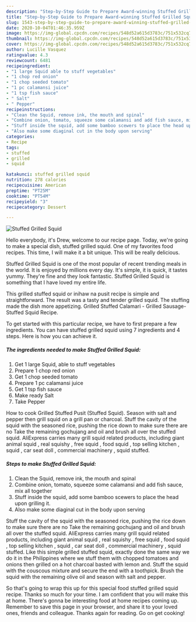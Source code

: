 ```yaml
---
description: "Step-by-Step Guide to Prepare Award-winning Stuffed Grilled Squid"
title: "Step-by-Step Guide to Prepare Award-winning Stuffed Grilled Squid"
slug: 1543-step-by-step-guide-to-prepare-award-winning-stuffed-grilled-squid
date: 2020-10-04T01:46:35.959Z
image: https://img-global.cpcdn.com/recipes/548d52a615d3783c/751x532cq70/stuffed-grilled-squid-recipe-main-photo.jpg
thumbnail: https://img-global.cpcdn.com/recipes/548d52a615d3783c/751x532cq70/stuffed-grilled-squid-recipe-main-photo.jpg
cover: https://img-global.cpcdn.com/recipes/548d52a615d3783c/751x532cq70/stuffed-grilled-squid-recipe-main-photo.jpg
author: Lucille Vasquez
ratingvalue: 4.3
reviewcount: 6481
recipeingredient:
- "1 large Squid able to stuff vegetables"
- "1 chop red onion"
- "1 chop seeded tomato"
- "1 pc calamansi juice"
- "1 tsp fish sauce"
- " Salt"
- " Pepper"
recipeinstructions:
- "Clean the Squid, remove ink, the mouth and spinal"
- "Combine onion, tomato, squeeze some calamansi and add fish sauce, mix all together"
- "Stuff inside the squid, add some bamboo scewers to place the head upon grilling it."
- "Also make some diaginal cut in the body upon serving"
categories:
- Recipe
tags:
- stuffed
- grilled
- squid

katakunci: stuffed grilled squid 
nutrition: 278 calories
recipecuisine: American
preptime: "PT25M"
cooktime: "PT54M"
recipeyield: "3"
recipecategory: Dessert

---
```



![Stuffed Grilled Squid](https://img-global.cpcdn.com/recipes/548d52a615d3783c/751x532cq70/stuffed-grilled-squid-recipe-main-photo.jpg)

Hello everybody, it's Drew, welcome to our recipe page. Today, we're going to make a special dish, stuffed grilled squid. One of my favorites food recipes. This time, I will make it a bit unique. This will be really delicious.

Stuffed Grilled Squid is one of the most popular of recent trending meals in the world. It is enjoyed by millions every day. It's simple, it is quick, it tastes yummy. They're fine and they look fantastic. Stuffed Grilled Squid is something that I have loved my entire life.

This grilled stuffed squid or inihaw na pusit recipe is simple and straightforward. The result was a tasty and tender grilled squid. The stuffing made the dish more appetizing. Grilled Stuffed Calamari - Grilled Sausage-Stuffed Squid Recipe.


To get started with this particular recipe, we have to first prepare a few ingredients. You can have stuffed grilled squid using 7 ingredients and 4 steps. Here is how you can achieve it.

<!--inarticleads1-->

##### The ingredients needed to make Stuffed Grilled Squid:

1. Get 1 large Squid, able to stuff vegetables
1. Prepare 1 chop red onion
1. Get 1 chop seeded tomato
1. Prepare 1 pc calamansi juice
1. Get 1 tsp fish sauce
1. Make ready  Salt
1. Take  Pepper


How to cook Grilled Stuffed Pusit (Stuffed Squid). Season with salt and pepper then grill squid on a grill pan or charcoal. Stuff the cavity of the squid with the seasoned rice, pushing the rice down to make sure there are no Take the remaining gochujang and oil and brush all over the stuffed squid. AliExpress carries many grill squid related products, including giant animal squid , real squishy , free squid , food squid , top selling kitchen , squid , car seat doll , commercial machinery , squid stuffed. 

<!--inarticleads2-->

##### Steps to make Stuffed Grilled Squid:

1. Clean the Squid, remove ink, the mouth and spinal
1. Combine onion, tomato, squeeze some calamansi and add fish sauce, mix all together
1. Stuff inside the squid, add some bamboo scewers to place the head upon grilling it.
1. Also make some diaginal cut in the body upon serving


Stuff the cavity of the squid with the seasoned rice, pushing the rice down to make sure there are no Take the remaining gochujang and oil and brush all over the stuffed squid. AliExpress carries many grill squid related products, including giant animal squid , real squishy , free squid , food squid , top selling kitchen , squid , car seat doll , commercial machinery , squid stuffed. Like this simple grilled stuffed squid, exactly done the same way we do it in the Philippines where we stuff them with chopped tomatoes and onions then grilled on a hot charcoal basted with lemon and. Stuff the squid with the couscous mixture and secure the end with a toothpick. Brush the squid with the remaining olive oil and season with salt and pepper. 

So that's going to wrap this up for this special food stuffed grilled squid recipe. Thanks so much for your time. I am confident that you will make this at home. There's gonna be interesting food at home recipes coming up. Remember to save this page in your browser, and share it to your loved ones, friends and colleague. Thanks again for reading. Go on get cooking!
